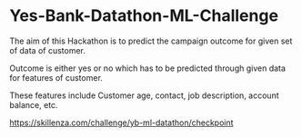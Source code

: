 # Yes-Bank-Datathon-ML-Challenge

The aim of this Hackathon is to predict the campaign outcome for given set of data of customer.

Outcome is either yes or no which has to be predicted through given data for features of customer.

These features include Customer age, contact, job description, account balance, etc.

https://skillenza.com/challenge/yb-ml-datathon/checkpoint

